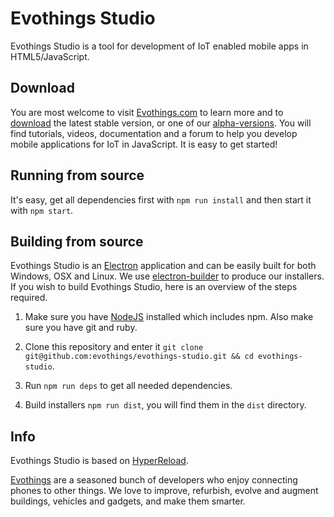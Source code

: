 # Evothings Studio
Evothings Studio is a tool for development of IoT enabled mobile apps in HTML5/JavaScript.

## Download
You are most welcome to visit [Evothings.com](https://evothings.com) to learn more and to [download](https://evothings.com/download) the latest stable version, or one of our [alpha-versions](https://evothings.com/download/#alpha). You will find tutorials, videos, documentation and a forum to help you develop mobile applications for IoT in JavaScript. It is easy to get started!

## Running from source
It's easy, get all dependencies first with `npm run install` and then start it with `npm start`.

## Building from source
Evothings Studio is an [Electron](http://electron.atom.io) application and can be easily built for both Windows, OSX and Linux. We use [electron-builder](https://github.com/electron-userland/electron-builder) to produce our installers.
If you wish to build Evothings Studio, here is an overview of the steps required.

1. Make sure you have [NodeJS](https://nodejs.org/en/download/) installed which includes npm. Also make sure you have git and ruby.

2. Clone this repository and enter it `git clone git@github.com:evothings/evothings-studio.git && cd evothings-studio`.

3. Run `npm run deps` to get all needed dependencies.

4. Build installers `npm run dist`, you will find them in the `dist` directory.


## Info

Evothings Studio is based on [HyperReload](https://github.com/divineprog/HyperReload).

[Evothings](http://evothings.com) are a seasoned bunch of developers who enjoy connecting phones to other things. We love to improve, refurbish, evolve and augment buildings, vehicles and gadgets, and make them smarter.
